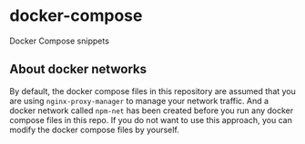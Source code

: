 # docker-compose

Docker Compose snippets

## About docker networks

By default, the docker compose files in this repository are assumed that you are using `nginx-proxy-manager` to manage your network traffic. And a docker network called `npm-net` has been created before you run any docker compose files in this repo. If you do not want to use this approach, you can modify the docker compose files by yourself.
